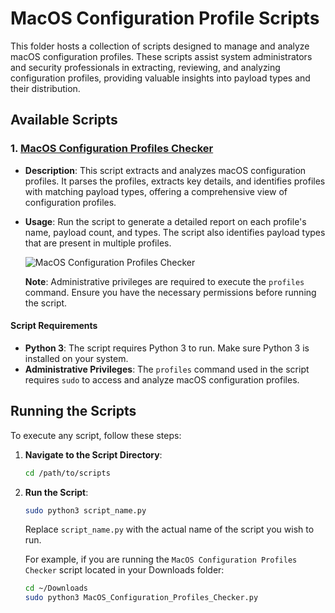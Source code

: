 # MacOS Configuration Profile Scripts

This folder hosts a collection of scripts designed to manage and analyze macOS configuration profiles. These scripts assist system administrators and security professionals in extracting, reviewing, and analyzing configuration profiles, providing valuable insights into payload types and their distribution.

## Available Scripts

### 1. [MacOS Configuration Profiles Checker](https://github.com/cocopuff2u/MacOS_GOV_Scripts/blob/main/MacOS_Configuration_Profiles_Checker.py)

- **Description**: This script extracts and analyzes macOS configuration profiles. It parses the profiles, extracts key details, and identifies profiles with matching payload types, offering a comprehensive view of configuration profiles.
- **Usage**: Run the script to generate a detailed report on each profile's name, payload count, and types. The script also identifies payload types that are present in multiple profiles.

  ![MacOS Configuration Profiles Checker](https://github.com/cocopuff2u/MacOS_GOV_Scripts/blob/main/images/MacOS_Config_Profiles_Checker.png)

  **Note**: Administrative privileges are required to execute the `profiles` command. Ensure you have the necessary permissions before running the script.

#### Script Requirements

- **Python 3**: The script requires Python 3 to run. Make sure Python 3 is installed on your system.
- **Administrative Privileges**: The `profiles` command used in the script requires `sudo` to access and analyze macOS configuration profiles.

## Running the Scripts

To execute any script, follow these steps:

1. **Navigate to the Script Directory**:
   ```bash
   cd /path/to/scripts
   ```

2. **Run the Script**:
   ```bash
   sudo python3 script_name.py
   ```

   Replace `script_name.py` with the actual name of the script you wish to run.

   For example, if you are running the `MacOS Configuration Profiles Checker` script located in your Downloads folder:

   ```bash
   cd ~/Downloads
   sudo python3 MacOS_Configuration_Profiles_Checker.py
   ```

